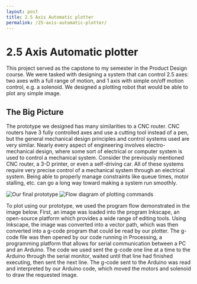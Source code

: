 ```yaml
---
layout: post
title: 2.5 Axis Automatic plotter
permalink: /25-axis-automatic-plotter/
---
```


# 2.5 Axis Automatic plotter

This project served as the capstone to my semester in the Product Design course. We were tasked with designing a system that can control 2.5 axes: two axes with a full range of motion, and 1 axis with simple on/off motion control, e.g. a solenoid. We designed a plotting robot that would be able to plot any simple image.

## The Big Picture

The prototype we designed has many similarities to a CNC router. CNC routers have 3 fully controlled axes and use a cutting tool instead of a pen, but the general mechanical design principles and control systems used are very similar. Nearly every aspect of engineering involves electro-mechanical design, where some sort of electrical or computer system is used to control a mechanical system. Consider the previously mentioned CNC router, a 3-D printer, or even a self-driving car. All of these systems require very precise control of a mechanical system through an electrical system. Being able to properly manage constraints like queue times, motor stalling, etc. can go a long way toward making a system run smoothly.

![Our final prototype](25-automatic-plotter/final-prototype.png) ![Flow diagram of plotting commands](25-automatic-plotter/low-diagram.png)

To plot using our prototype, we used the program flow demonstrated in the image below. First, an image was loaded into the program Inkscape, an open-source platform which provides a wide range of editing tools. Using Inkscape, the image was converted into a vector path, which was then converted into a g-code program that could be read by our plotter. The g-code file was then opened by our code running in Processing, a programming platform that allows for serial communication between a PC and an Arduino. The code we used sent the g-code one line at a time to the Arduino through the serial monitor, waited until that line had finished executing, then sent the next line. The g-code sent to the Arduino was read and interpreted by our Arduino code, which moved the motors and solenoid to draw the requested image.

